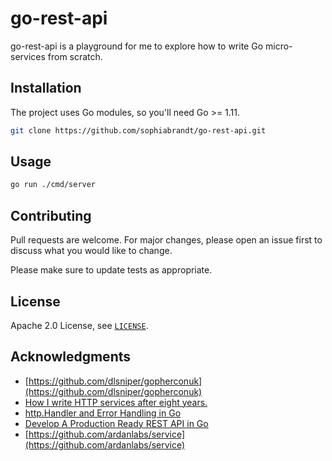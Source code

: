 # go-rest-api

go-rest-api is a playground for me to explore how to write Go micro-services from scratch.

## Installation

The project uses Go modules, so you'll need Go >= 1.11.

```bash
git clone https://github.com/sophiabrandt/go-rest-api.git
```

## Usage

```bash
go run ./cmd/server
```

## Contributing

Pull requests are welcome. For major changes, please open an issue first to discuss what you would like to change.

Please make sure to update tests as appropriate.

## License

Apache 2.0 License, see [`LICENSE`](LICENSE).

## Acknowledgments

- [https://github.com/dlsniper/gopherconuk](https://github.com/dlsniper/gopherconuk)
- [How I write HTTP services after eight years.](https://pace.dev/blog/2018/05/09/how-I-write-http-services-after-eight-years.html)
- [http.Handler and Error Handling in Go](https://blog.questionable.services/article/http-handler-error-handling-revisited/)
- [Develop A Production Ready REST API in Go](https://tutorialedge.net/courses/go-rest-api-course/)
- [https://github.com/ardanlabs/service](https://github.com/ardanlabs/service)
